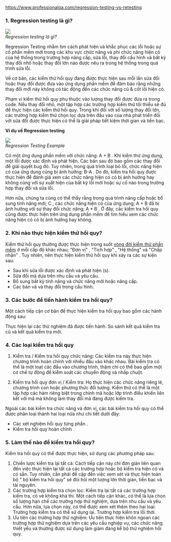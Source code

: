 https://www.professionalqa.com/regression-testing-vs-retesting


### 1. Regression testing là gì?

![](https://images.viblo.asia/dde56319-3146-432e-adef-8196897bcd90.png)<br>
*Regression testing là gì?*

Regression Testing nhằm tìm cách phát hiện và khắc phục các lỗi hoặc sự cố phần mềm mới trong các khu vực chức năng và phi chức năng hiện có của hệ thống trong trường hợp nâng cấp, sửa lỗi, thay đổi cấu hình và bất kỳ thay đổi nhỏ hoặc thay đổi lớn nào được nêu ra trong hệ thống trong quá trình sửa lỗi. 

Về cơ bản, các kiểm thử hồi quy đang được thực hiện sau mỗi lần sửa đổi hoặc thay đổi được đưa vào ứng dụng phần mềm để đảm bảo rằng những thay đổi mới này không có tác động đến các chức năng cũ & cốt lõi hiện có.

Phạm vi kiểm thử hồi quy phụ thuộc vào lượng thay đổi được đưa ra trong code. Nếu thay đổi nhỏ, một tập hợp các trường hợp kiểm thử tối thiểu sẽ đủ để thực hiện các kiểm thử hồi quy. Trong khi đối với số lượng thay đổi lớn, các trường hợp kiểm thử chọn lọc dựa trên đầu vào của nhà phát triển đối với sửa đổi được thực hiện có thể là giải pháp tiết kiệm thời gian và tiền bạc.

**Ví dụ về Regression testing**

![](https://images.viblo.asia/f985ca37-85d0-47ca-8181-ba05b9416aa4.png)<br>
*Regression Testing Example*

Có một ứng dụng phần mềm với chức năng: A + B . Khi kiểm thử ứng dụng, một lỗi được xác định và phát hiện. Các bản sau đó bao gồm các thay đổi để giải quyết bug đó. Tuy nhiên, trong quá trình loại bỏ lỗi, chức năng hiện có của ứng dụng cũng bị ảnh hưởng: B-A . Do đó, kiểm tra hồi quy được thực hiện để đánh giá xem các chức năng hiện có có bị ảnh hưởng hay không cùng với sự xuất hiện của bất kỳ lỗi mới hoặc sự cố nào trong trường hợp thay đổi và sửa lỗi.

Hơn nữa, chúng ta cũng có thể thấy rằng trong quá trình nâng cấp hoặc bổ sung tính năng mới; C , các chức năng hiện có của ứng dụng; A + B đã bị ảnh hưởng với sự thay đổi chức năng; A * B . Ở đây, các kiểm tra hồi quy cũng được thực hiện trên ứng dụng phần mềm để tìm hiểu xem các chức năng hiện có có bị ảnh hưởng hay không.

### 2. Khi nào thực hiện kiểm thử hồi quy?

Kiểm thử hồi quy thường được thực hiện trong suốt [vòng đời kiểm thử phần mềm](https://viblo.asia/p/quy-trinh-kiem-thu-phan-mem-software-testing-life-cycle-stlc-Qbq5QLvmlD8) ở mỗi cấp độ khác nhau; "Đơn vị" , "Tích hợp" , "Hệ thống" và "Chấp nhận" . Tuy nhiên, nên thực hiện kiểm thử hồi quy khi xảy ra các sự kiện sau:

* Sau khi sửa lỗi được xác định và phát hiện (s).
* Sửa đổi mã dựa trên nhu cầu và yêu cầu.
* Bổ sung bất kỳ tính năng và chức năng mới hoặc nâng cấp.
* Các bản vá và thay đổi trong cấu hình.

### 3. Các bước để tiến hành kiểm tra hồi quy?

Một cách tiếp cận cơ bản để thực hiện kiểm tra hồi quy bao gồm các hành động sau:

Thực hiện lại các thử nghiệm đã được tiến hành.
So sánh kết quả kiểm tra cũ và kết quả kiểm tra mới.

### 4. Các loại kiểm tra hồi quy

1. Kiểm tra / Kiểm tra hồi quy chức năng: Các kiểm tra này thực hiện chương trình hoàn chỉnh với nhiều đầu vào khác nhau. Bài kiểm tra có thể là một loạt các đầu vào chương trình, thậm chí có thể bao gồm một cơ chế tự động để kiểm soát các chuyển động và nhấp chuột.

1. Kiểm tra hồi quy đơn vị / Kiểm tra: Họ thực hiện các chức năng riêng lẻ, chương trình con hoặc phương thức đối tượng. Kiểm thử có thể là một tập hợp các hàm riêng biệt trong chính mã hoặc lớp trình điều khiển liên kết với mã mà không làm thay đổi mã đang được kiểm tra.

Ngoài các bài kiểm tra chức năng và đơn vị, các bài kiểm tra hồi quy có thể được phân loại thành hai loại nữa như chi tiết dưới đây:

* Các xét nghiệm hồi quy từng phần .
* Kiểm tra hồi quy hoàn chỉnh .

### 5. Làm thế nào để kiểm tra hồi quy?

Kiểm tra hồi quy có thể được thực hiện, sử dụng các phương pháp sau:

1. Chiến lược kiểm tra lại tất cả: Cách tiếp cận này chỉ đơn giản liên quan đến việc thực hiện lại tất cả các trường hợp hoặc bộ kiểm tra hiện có và có sẵn. Tuy nhiên, cần phải đề cập đến việc xem xét và thực hiện toàn bộ " bộ kiểm tra hồi quy" sẽ đòi hỏi một lượng lớn thời gian, tiền bạc và tài nguyên.
2. Các trường hợp kiểm tra chọn lọc: Kiểm tra lại tất cả các trường hợp kiểm tra, có vẻ không khả thi. Một cách tiếp cận khác, có thể là lựa chọn số lượng hạn chế các trường hợp thử nghiệm, dựa trên nhu cầu và yêu cầu. Hơn nữa, lựa chọn này, có thể được xem xét thêm theo hai loại:
Trường hợp kiểm tra có thể sử dụng lại.
Trường hợp kiểm tra lỗi thời.
1. Ưu tiên các trường hợp thử nghiệm: Ưu tiên thực hiện khôn ngoan các trường hợp thử nghiệm dựa trên các yêu cầu nghiệp vụ, các chức năng thiết yếu và thường được sử dụng làm giảm đáng kể bộ thử nghiệm hồi quy.